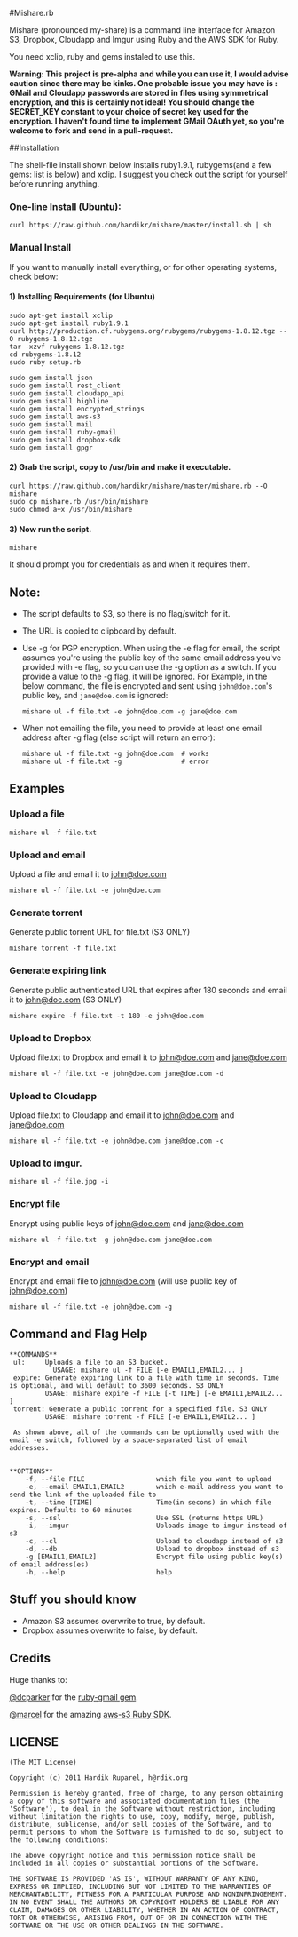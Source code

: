 #Mishare.rb

Mishare (pronounced my-share) is a command line interface for Amazon S3, Dropbox, Cloudapp and Imgur using Ruby and the AWS SDK for Ruby.

You need xclip, ruby and gems instaled to use this. 

**Warning: This project is pre-alpha and while you can use it, I would advise caution since there may be kinks. One probable issue you may have is : GMail and Cloudapp passwords are stored in files using symmetrical encryption, and this is certainly not ideal! You should change the SECRET_KEY constant to your choice of secret key used for the encryption. I haven't found time to implement GMail OAuth yet, so you're welcome to fork and send in a pull-request.**

##Installation

The shell-file install shown below installs ruby1.9.1, rubygems(and a few gems: list is below) and xclip. I suggest you check out the script for yourself before running anything.

### One-line Install (Ubuntu):
    
    curl https://raw.github.com/hardikr/mishare/master/install.sh | sh

### Manual Install
If you want to manually install everything, or for other operating systems, check below:

#### 1) Installing Requirements (for Ubuntu)

    sudo apt-get install xclip
    sudo apt-get install ruby1.9.1
    curl http://production.cf.rubygems.org/rubygems/rubygems-1.8.12.tgz --O rubygems-1.8.12.tgz
    tar -xzvf rubygems-1.8.12.tgz
    cd rubygems-1.8.12
    sudo ruby setup.rb
    
    sudo gem install json
    sudo gem install rest_client
    sudo gem install cloudapp_api
    sudo gem install highline
    sudo gem install encrypted_strings
    sudo gem install aws-s3
    sudo gem install mail
    sudo gem install ruby-gmail
    sudo gem install dropbox-sdk
    sudo gem install gpgr
    
#### 2) Grab the script, copy to /usr/bin and make it executable.

    curl https://raw.github.com/hardikr/mishare/master/mishare.rb --O mishare
    sudo cp mishare.rb /usr/bin/mishare
    sudo chmod a+x /usr/bin/mishare

#### 3) Now run the script.
    
    mishare

It should prompt you for credentials as and when it requires them.

## Note:

*   The script defaults to S3, so there is no flag/switch for it.
*   The URL is copied to clipboard by default.
*   Use -g for PGP encryption. When using the -e flag for email, the script assumes you're using the public key of the same email address you've provided with -e flag, so you can use the -g option as a switch. If you provide a value to the -g flag, it will be ignored. For Example, in the below command, the file is encrypted and sent using `john@doe.com`'s public key, and `jane@doe.com` is ignored:

        mishare ul -f file.txt -e john@doe.com -g jane@doe.com
    
*   When not emailing the file, you need to provide at least one email address after -g flag (else script will return an error):

        mishare ul -f file.txt -g john@doe.com  # works
        mishare ul -f file.txt -g               # error

## Examples

### Upload a file

    mishare ul -f file.txt
    
### Upload and email
Upload a file and email it to john@doe.com

    mishare ul -f file.txt -e john@doe.com

### Generate torrent
Generate public torrent URL for file.txt (S3 ONLY)

    mishare torrent -f file.txt

### Generate expiring link
Generate public authenticated URL that expires after 180 seconds and email it to john@doe.com (S3 ONLY)

    mishare expire -f file.txt -t 180 -e john@doe.com

### Upload to Dropbox
Upload file.txt to Dropbox and email it to john@doe.com and jane@doe.com

    mishare ul -f file.txt -e john@doe.com jane@doe.com -d

### Upload to Cloudapp
Upload file.txt to Cloudapp and email it to john@doe.com and jane@doe.com

    mishare ul -f file.txt -e john@doe.com jane@doe.com -c

### Upload to imgur.

    mishare ul -f file.jpg -i

### Encrypt file 
Encrypt using public keys of john@doe.com and jane@doe.com

    mishare ul -f file.txt -g john@doe.com jane@doe.com
    
### Encrypt and email 
Encrypt and email file to john@doe.com (will use public key of john@doe.com)

    mishare ul -f file.txt -e john@doe.com -g
    
## Command and Flag Help
    **COMMANDS**
     ul:     Uploads a file to an S3 bucket. 
               USAGE: mishare ul -f FILE [-e EMAIL1,EMAIL2... ]
     expire: Generate expiring link to a file with time in seconds. Time is optional, and will default to 3600 seconds. S3 ONLY
          	 USAGE: mishare expire -f FILE [-t TIME] [-e EMAIL1,EMAIL2... ]
     torrent: Generate a public torrent for a specified file. S3 ONLY
          	 USAGE: mishare torrent -f FILE [-e EMAIL1,EMAIL2... ]

     As shown above, all of the commands can be optionally used with the email -e switch, followed by a space-separated list of email addresses.


    **OPTIONS**
        -f, --file FILE                  which file you want to upload
        -e, --email EMAIL1,EMAIL2        which e-mail address you want to send the link of the uploaded file to
        -t, --time [TIME]                Time(in secons) in which file expires. Defaults to 60 minutes
        -s, --ssl                        Use SSL (returns https URL)
        -i, --imgur                      Uploads image to imgur instead of s3
        -c, --cl                         Upload to cloudapp instead of s3
        -d, --db                         Upload to dropbox instead of s3
        -g [EMAIL1,EMAIL2]               Encrypt file using public key(s) of email address(es)
        -h, --help                       help


## Stuff you should know
*   Amazon S3 assumes overwrite to true, by default.
*   Dropbox assumes overwrite to false, by default.

## Credits

Huge thanks to:

[@dcparker](https://github.com/dcparker) for the [ruby-gmail gem](https://github.com/dcparker/ruby-gmail).

[@marcel](https://github.com/marcel) for the amazing [aws-s3 Ruby SDK](http://amazon.rubyforge.org/).

## LICENSE

    (The MIT License)
    
    Copyright (c) 2011 Hardik Ruparel, h@rdik.org
    
    Permission is hereby granted, free of charge, to any person obtaining
    a copy of this software and associated documentation files (the
    'Software'), to deal in the Software without restriction, including
    without limitation the rights to use, copy, modify, merge, publish,
    distribute, sublicense, and/or sell copies of the Software, and to
    permit persons to whom the Software is furnished to do so, subject to
    the following conditions:
    
    The above copyright notice and this permission notice shall be
    included in all copies or substantial portions of the Software.
    
    THE SOFTWARE IS PROVIDED 'AS IS', WITHOUT WARRANTY OF ANY KIND,
    EXPRESS OR IMPLIED, INCLUDING BUT NOT LIMITED TO THE WARRANTIES OF
    MERCHANTABILITY, FITNESS FOR A PARTICULAR PURPOSE AND NONINFRINGEMENT.
    IN NO EVENT SHALL THE AUTHORS OR COPYRIGHT HOLDERS BE LIABLE FOR ANY
    CLAIM, DAMAGES OR OTHER LIABILITY, WHETHER IN AN ACTION OF CONTRACT,
    TORT OR OTHERWISE, ARISING FROM, OUT OF OR IN CONNECTION WITH THE
    SOFTWARE OR THE USE OR OTHER DEALINGS IN THE SOFTWARE.
